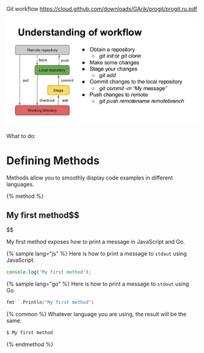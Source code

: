 Git workflow
https://cloud.github.com/downloads/GArik/progit/progit.ru.pdf

![](/assets/git.png)

What to do:
# Defining Methods

Methods allow you to smoothly display code examples in different languages.

{% method %}
## My first method$$
$$

My first method exposes how to print a message in JavaScript and Go.

{% sample lang="js" %}
Here is how to print a message to `stdout` using JavaScript.

```js
console.log('My first method');
```

{% sample lang="go" %}
Here is how to print a message to `stdout` using Go.

```go
fmt``.Println("My first method")
```

{% common %}
Whatever language you are using, the result will be the same.

```bash
$ My first method
```
{% endmethod %}





